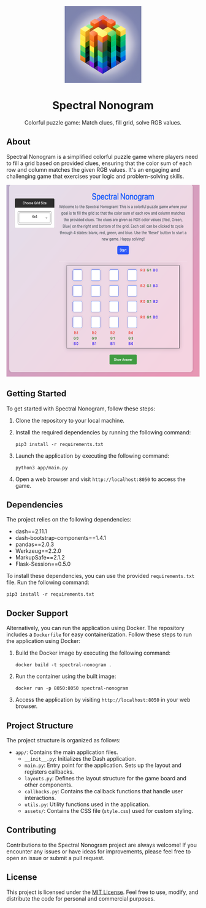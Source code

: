 <p align="center">
<img src="app/assets/logo.png" height="200">
</p>
<h1 align="center">
Spectral Nonogram
</h1>
<p align="center">
Colorful puzzle game: Match clues, fill grid, solve RGB values.
<p>


## About

<!-- <Main description>   -->

Spectral Nonogram is a simplified colorful puzzle game where players need to fill a grid based on provided clues, ensuring that the color sum of each row and column matches the given RGB values. It's an engaging and challenging game that exercises your logic and problem-solving skills.

<p align="center">
<img src="app/assets/screenshot.png" height="500">
</p>

## Getting Started

To get started with Spectral Nonogram, follow these steps:

1. Clone the repository to your local machine.
2. Install the required dependencies by running the following command:

   ```
   pip3 install -r requirements.txt
   ```

3. Launch the application by executing the following command:

   ```
   python3 app/main.py
   ```

4. Open a web browser and visit `http://localhost:8050` to access the game.

## Dependencies

The project relies on the following dependencies:

- dash==2.11.1
- dash-bootstrap-components==1.4.1
- pandas==2.0.3
- Werkzeug==2.2.0
- MarkupSafe==2.1.2
- Flask-Session==0.5.0

To install these dependencies, you can use the provided `requirements.txt` file. Run the following command:

```shell
pip3 install -r requirements.txt
```

## Docker Support

Alternatively, you can run the application using Docker. The repository includes a `Dockerfile` for easy containerization. Follow these steps to run the application using Docker:

1. Build the Docker image by executing the following command:

   ```
   docker build -t spectral-nonogram .
   ```

2. Run the container using the built image:

   ```
   docker run -p 8050:8050 spectral-nonogram
   ```

3. Access the application by visiting `http://localhost:8050` in your web browser.

## Project Structure

The project structure is organized as follows:

- `app/`: Contains the main application files.
  - `__init__.py`: Initializes the Dash application.
  - `main.py`: Entry point for the application. Sets up the layout and registers callbacks.
  - `layouts.py`: Defines the layout structure for the game board and other components.
  - `callbacks.py`: Contains the callback functions that handle user interactions.
  - `utils.py`: Utility functions used in the application.
  - `assets/`: Contains the CSS file (`style.css`) used for custom styling.

## Contributing

Contributions to the Spectral Nonogram project are always welcome! If you encounter any issues or have ideas for improvements, please feel free to open an issue or submit a pull request.

## License

This project is licensed under the [MIT License](LICENSE). Feel free to use, modify, and distribute the code for personal and commercial purposes.
